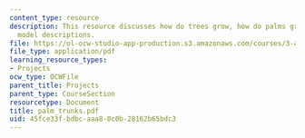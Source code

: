 ```yaml
---
content_type: resource
description: This resource discusses how do trees grow, how do palms grow, and some
  model descriptions.
file: https://ol-ocw-studio-app-production.s3.amazonaws.com/courses/3-a26-freshman-seminar-the-nature-of-engineering-fall-2005/45fce33fbdbcaaa80c0b28162b65bdc3_palm_trunks.pdf
file_type: application/pdf
learning_resource_types:
- Projects
ocw_type: OCWFile
parent_title: Projects
parent_type: CourseSection
resourcetype: Document
title: palm_trunks.pdf
uid: 45fce33f-bdbc-aaa8-0c0b-28162b65bdc3
---
```

